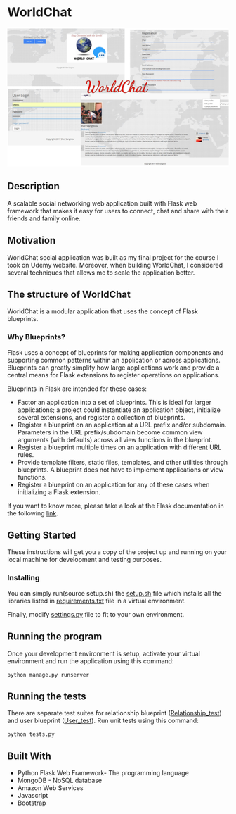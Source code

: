 # WorldChat

![alt text](/static/img/final.jpg)

## Description

A scalable social networking web application built with Flask web framework that
makes it easy for users to connect, chat and share with their friends and family online. 

## Motivation

WorldChat social application was built as my final project for the course I took on Udemy website.
Moreover, when building WorldChat, I considered several techniques that allows me to scale the application better.

## The structure of WorldChat

WorldChat is a modular application that uses the concept of Flask blueprints. 

### Why Blueprints?

Flask uses a concept of blueprints for making application components and supporting common patterns within an application or across applications. Blueprints can greatly simplify how large applications work and provide a central means for Flask extensions to register operations on applications.

Blueprints in Flask are intended for these cases:

* Factor an application into a set of blueprints. This is ideal for larger applications; a project could instantiate an application object, initialize several extensions, and register a collection of blueprints.
* Register a blueprint on an application at a URL prefix and/or subdomain. Parameters in the URL prefix/subdomain become common view arguments (with defaults) across all view functions in the blueprint.
* Register a blueprint multiple times on an application with different URL rules.
* Provide template filters, static files, templates, and other utilities through blueprints. A blueprint does not have to implement applications or view functions.
* Register a blueprint on an application for any of these cases when initializing a Flask extension.

If you want to know more, please take a look at the Flask documentation in the following [link](http://flask.pocoo.org/docs/0.12/blueprints/).

## Getting Started

These instructions will get you a copy of the project up and running on your local machine for development and testing purposes.

### Installing

You can simply run(source setup.sh) the [setup.sh](setup.sh) file which installs 
all the libraries listed in [requirements.txt](requirements.txt) file in a  virtual environment.

Finally, modify [settings.py](settings.py.bak) file to fit to your own environment.

## Running the program

Once your development environment is setup, activate your virtual environment and run the application using this command:

```
python manage.py runserver
```

## Running the tests

There are separate test suites for relationship blueprint ([Relationship_test](relationship/tests.py)) and user blueprint ([User_test](user/tests.py)). 
Run unit tests using this command:

```
python tests.py
```

## Built With

* Python Flask Web Framework- The programming language
* MongoDB - NoSQL database
* Amazon Web Services
* Javascript
* Bootstrap



